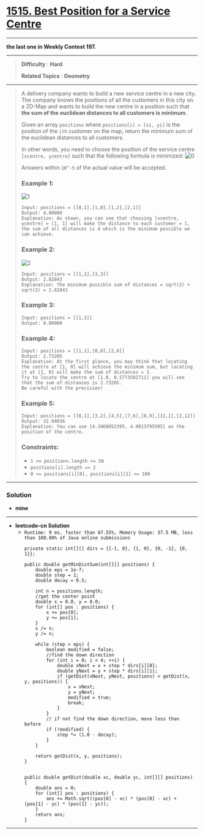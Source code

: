 # [1515. Best Position for a Service Centre](https://leetcode.com/problems/best-position-for-a-service-centre/)

---

**the last one in Weekly Contest 197.**

---

> **Difficulty** : **Hard**
>
> **Related Topics** : **Geometry**

---

> A delivery company wants to build a new service centre in a new city. The company knows the positions of all the customers in this city on a 2D-Map and wants to build the new centre in a position such that **the sum of the euclidean distances to all customers is minimum**.
>
> Given an array `positions` where `positions[i] = [xi, yi]` is the position of the `ith` customer on the map, return the minimum sum of the euclidean distances to all customers.
>
> In other words, you need to choose the position of the service centre `[xcentre, ycentre]` such that the following formula is minimized:
> ![0](https://assets.leetcode.com/uploads/2020/06/25/q4_edited.jpg)
>
> Answers within `10^-5` of the actual value will be accepted.
>
>
>
> ### Example 1:
> ![1](https://assets.leetcode.com/uploads/2020/06/25/q4_e1.jpg)
> ```
> Input: positions = [[0,1],[1,0],[1,2],[2,1]]
> Output: 4.00000
> Explanation: As shown, you can see that choosing [xcentre, ycentre] = [1, 1] will make the distance to each customer = 1, the sum of all distances is 4 which is the minimum possible we can achieve.
> ```
>
> ### Example 2:
> ![2](https://assets.leetcode.com/uploads/2020/06/25/q4_e3.jpg)
> ```
> Input: positions = [[1,1],[3,3]]
> Output: 2.82843
> Explanation: The minimum possible sum of distances = sqrt(2) + sqrt(2) = 2.82843
> ```
>
> ### Example 3:
> ```
> Input: positions = [[1,1]]
> Output: 0.00000
> ```
>
> ### Example 4:
> ```
> Input: positions = [[1,1],[0,0],[2,0]]
> Output: 2.73205
> Explanation: At the first glance, you may think that locating the centre at [1, 0] will achieve the minimum sum, but locating it at [1, 0] will make the sum of distances = 3.
> Try to locate the centre at [1.0, 0.5773502711] you will see that the sum of distances is 2.73205.
> Be careful with the precision!
> ```
>
> ### Example 5:
> ```
> Input: positions = [[0,1],[3,2],[4,5],[7,6],[8,9],[11,1],[2,12]]
> Output: 32.94036
> Explanation: You can use [4.3460852395, 4.9813795505] as the position of the centre.
> ```
>
> ### Constraints:
> * `1 <= positions.length <= 50`
> * `positions[i].length == 2`
> * `0 <= positions[i][0], positions[i][1] <= 100`

---

### Solution
* **mine**


---

* **leetcode-cn Solution**
  * `Runtime: 9 ms, faster than 67.55%, Memory Usage: 37.5 MB, less than 100.00% of Java online submissions`
    ```
    private static int[][] dirs = {{-1, 0}, {1, 0}, {0, -1}, {0, 1}};

    public double getMinDistSum(int[][] positions) {
        double eps = 1e-7;
        double step = 1;
        double decay = 0.5;

        int n = positions.length;
        //get the center point
        double x = 0.0, y = 0.0;
        for (int[] pos : positions) {
            x += pos[0];
            y += pos[1];
        }
        x /= n;
        y /= n;
       
        while (step > eps) {
            boolean modified = false;
            //find the down direction
            for (int i = 0; i < 4; ++i) {
                double xNext = x + step * dirs[i][0];
                double yNext = y + step * dirs[i][1];
                if (getDist(xNext, yNext, positions) < getDist(x, y, positions)) {
                    x = xNext;
                    y = yNext;
                    modified = true;
                    break;
                }
            }
            // if not find the down direction, move less than before
            if (!modified) {
                step *= (1.0 - decay);
            }
        }

        return getDist(x, y, positions);
    }


    public double getDist(double xc, double yc, int[][] positions) {
        double ans = 0;
        for (int[] pos : positions) {
            ans += Math.sqrt((pos[0] - xc) * (pos[0] - xc) + (pos[1] - yc) * (pos[1] - yc));
        }
        return ans;
    }
    ```


---
